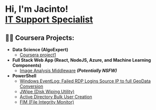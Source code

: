 <h1>Hi, I'm Jacinto! <br/> <a href="https://www.linkedin.com/in/jacdiaz/">IT Support Specialist</a></h1>

<h2>👨‍💻 Coursera Projects:</h2>

- <b> Data Science (AlgoExpert)</b>
  - [Coursera project1](https://github.com/jacdiaz)
- <b>Full Stack Web App (React, NodeJS, Azure, and Machine Learning Components)</b>
  - [Image Analysis Middleware](https://github.com/jacdiaz) <b><i>(Potentially NSFW)</b></i>
- <b>PowerShell</b>
  - [Windows EventLog: Failed RDP Logins Source IP to full GeoData Conversion](https://github.com/joshmadakor1/Sentinel-Lab)
  - [JWipe (Disk Wiping Utility)](https://github.com/joshmadakor1/Jwipe.PowerShell)
  - [Active Directory Bulk User Creation](https://github.com/joshmadakor1/AD_PS)
  - [FIM (File Integrity Monitor)](https://github.com/joshmadakor1/PowerShell-Integrity-FIM)

[linkedin]: https://linkedin.com/in/jacdiaz
